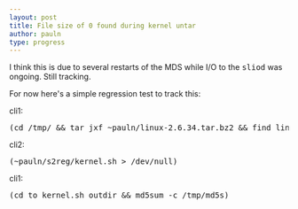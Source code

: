 ```yaml
---
layout: post
title: File size of 0 found during kernel untar
author: pauln
type: progress
---
```


I think this is due to several restarts of the MDS while I/O to the <tt>sliod</tt> was ongoing.  Still tracking.

For now here's a simple regression test to track this:

cli1:

<pre>
(cd /tmp/ && tar jxf ~pauln/linux-2.6.34.tar.bz2 && find linux-2.6.34 -type f -exec md5sum {} ; > /tmp/md5s)
</pre>

cli2:

<pre>
(~pauln/s2reg/kernel.sh > /dev/null)
</pre>

cli1:

<pre>
(cd to kernel.sh outdir && md5sum -c /tmp/md5s)
</pre>

